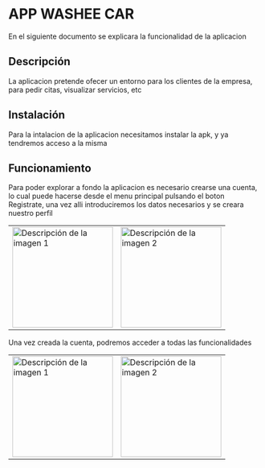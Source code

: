 # APP WASHEE CAR

En el siguiente documento se explicara la funcionalidad de la aplicacion

## Descripción

La aplicacion pretende ofecer un entorno para los clientes de la empresa, para pedir citas, visualizar servicios, etc

## Instalación

Para la intalacion de la aplicacion necesitamos instalar la apk, y ya tendremos acceso a la misma

## Funcionamiento

Para poder explorar a fondo la aplicacion es necesario crearse una cuenta, lo cual puede hacerse desde el menu principal pulsando el boton Registrate, una vez alli introduciremos los datos necesarios y se creara nuestro perfil

<table>
  <tr>
    <td><img src="https://github.com/santiknu/TFG/assets/131476967/a1d462b7-0792-4e4f-bca5-f8cccd088128" alt="Descripción de la imagen 1" width="200"/></td>
    <td><img src="https://github.com/santiknu/TFG/assets/131476967/c37549ad-d686-43fc-a9f6-bb9b93dfd520" alt="Descripción de la imagen 2" width="200"/></td>
  </tr>
</table>


Una vez creada la cuenta, podremos acceder a todas las funcionalidades

<table>
  <tr>
    <td><img src="https://github.com/santiknu/TFG/assets/131476967/dbd07dae-fc4c-4e20-bc06-42a10bee4f86" alt="Descripción de la imagen 1" width="200"/></td>
    <td><img src="https://github.com/santiknu/TFG/assets/131476967/39965b4a-a94d-4799-8952-3fc4f941590a" alt="Descripción de la imagen 2" width="200"/></td>
  </tr>
</table>



